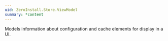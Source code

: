```yaml
---
uid: ZeroInstall.Store.ViewModel
summary: *content
---
```

Models information about configuration and cache elements for display in a UI.
